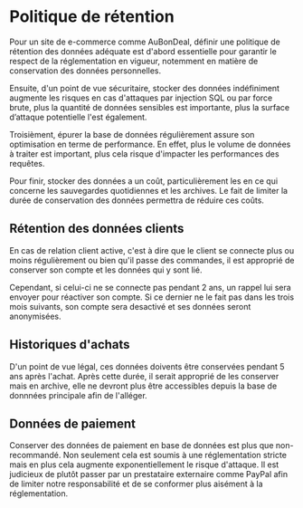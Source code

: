# Politique de rétention 

Pour un site de e-commerce comme AuBonDeal, définir une politique de rétention des données adéquate est d'abord essentielle pour garantir le respect de la réglementation en vigueur, notemment en matière de conservation des données personnelles. 

Ensuite, d'un point de vue sécuritaire, stocker des données indéfiniment augmente les risques en cas d'attaques par injection SQL ou par force brute, plus la quantité de données sensibles est importante, plus la surface d’attaque potentielle l'est également.

Troisièment, épurer la base de données régulièrement assure son optimisation en terme de performance. En effet, plus le volume de données à traiter est important, plus cela risque d'impacter les performances des requêtes. 

Pour finir, stocker des données a un coût, particulièrement les en ce qui concerne les sauvegardes quotidiennes et les archives. Le fait de limiter la durée de conservation des données permettra de réduire ces coûts. 

## Rétention des données clients

En cas de relation client active, c'est à dire que le client se connecte plus ou moins régulièrement ou bien qu'il passe des commandes, il est approprié de conserver son compte et les données qui y sont lié. 

Cependant, si celui-ci ne se connecte pas pendant 2 ans, un rappel lui sera envoyer pour réactiver son compte. Si ce dernier ne le fait pas dans les trois mois suivants, son compte sera desactivé et ses données seront anonymisées.

## Historiques d'achats 

D'un point de vue légal, ces données doivents être conservées pendant 5 ans après l'achat. Après cette durée, il serait approprié de les conserver mais en archive, elle ne devront plus être accessibles depuis la base de donnnées principale afin de l'alléger. 

## Données de paiement

Conserver des données de paiement en base de données est plus que non-recommandé. Non seulement cela est soumis à une réglementation stricte mais en plus cela augmente exponentiellement le risque d'attaque. Il est judicieux de plutôt passer par un prestataire externaire comme PayPal afin de limiter notre responsabilité et de se conformer plus aisément à la réglementation.
